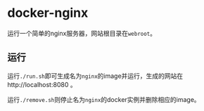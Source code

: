 # docker-nginx

运行一个简单的nginx服务器，网站根目录在`webroot`。

## 运行

运行`./run.sh`即可生成名为`nginx`的image并运行，生成的网站在 http://localhost:8080 。

运行`./remove.sh`则停止名为`nginx`的docker实例并删除相应的image。
